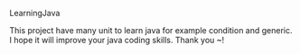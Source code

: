 LearningJava

This project have many unit to learn java for example condition and generic.
I hope it will improve your java coding skills.
Thank you ~!
